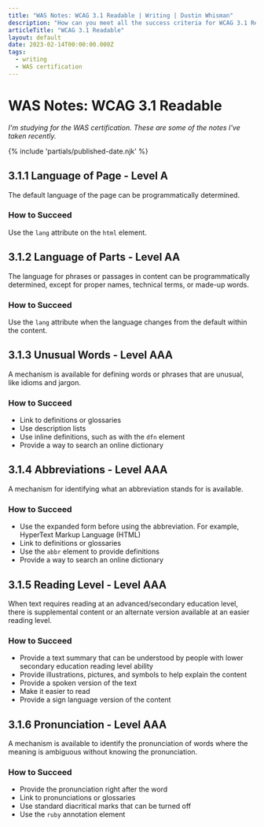 ```yaml
---
title: "WAS Notes: WCAG 3.1 Readable | Writing | Dustin Whisman"
description: "How can you meet all the success criteria for WCAG 3.1 Readable?"
articleTitle: "WCAG 3.1 Readable"
layout: default
date: 2023-02-14T00:00:00.000Z
tags:
  - writing
  - WAS certification
---
```


# WAS Notes: WCAG 3.1 Readable

_I'm studying for the WAS certification. These are some of the notes I've taken recently._

{% include 'partials/published-date.njk' %}

## 3.1.1 Language of Page - Level A

The default language of the page can be programmatically determined.

### How to Succeed

Use the `lang` attribute on the `html` element.

## 3.1.2 Language of Parts - Level AA

The language for phrases or passages in content can be programmatically determined, except for proper names, technical terms, or made-up words.

### How to Succeed

Use the `lang` attribute when the language changes from the default within the content.

## 3.1.3 Unusual Words - Level AAA

A mechanism is available for defining words or phrases that are unusual, like idioms and jargon.

### How to Succeed

- Link to definitions or glossaries
- Use description lists
- Use inline definitions, such as with the `dfn` element
- Provide a way to search an online dictionary

## 3.1.4 Abbreviations - Level AAA

A mechanism for identifying what an abbreviation stands for is available.

### How to Succeed

- Use the expanded form before using the abbreviation. For example, HyperText Markup Language (HTML)
- Link to definitions or glossaries
- Use the `abbr` element to provide definitions
- Provide a way to search an online dictionary

## 3.1.5 Reading Level - Level AAA

When text requires reading at an advanced/secondary education level, there is supplemental content or an alternate version available at an easier reading level.

### How to Succeed

- Provide a text summary that can be understood by people with lower secondary education reading level ability
- Provide illustrations, pictures, and symbols to help explain the content
- Provide a spoken version of the text
- Make it easier to read
- Provide a sign language version of the content

## 3.1.6 Pronunciation - Level AAA

A mechanism is available to identify the pronunciation of words where the meaning is ambiguous without knowing the pronunciation.

### How to Succeed

- Provide the pronunciation right after the word
- Link to pronunciations or glossaries
- Use standard diacritical marks that can be turned off
- Use the `ruby` annotation element
